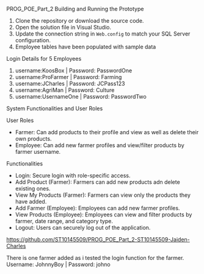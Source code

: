PROG_POE_Part_2
Building and Running the Prototype

1. Clone the repository or download the source code.
2. Open the solution file in Visual Studio.
3. Update the connection string in `Web.config` to match your SQL Server configuration.
4. Employee tables have been populated with sample data

Login Details for 5 Employees
1. username:KoosBox       |    Password: PasswordOne
2. username:ProFarmer     |    Password: Farming
3. username:JCharles      |    Password: JCPass123
4. username:AgriMan       |    Password: Culture
5. username:UsernameOne   |    Password: PasswordTwo

System Functionalities and User Roles

User Roles
- Farmer: Can add products to their profile and view as well as delete their own products.
- Employee: Can add new farmer profiles and view/filter products by farmer username.

Functionalities
- Login: Secure login with role-specific access.
- Add Product (Farmer): Farmers can add new products adn delete existing ones.
- View My Products (Farmer): Farmers can view only the products they have added.
- Add Farmer (Employee): Employees can add new farmer profiles.
- View Products (Employee): Employees can view and filter products by farmer, date range, and category type.
- Logout: Users can securely log out of the application.

https://github.com/ST10145509/PROG_POE_Part_2-ST10145509-Jaiden-Charles

There is one farmer added as i tested the login function for the farmer.
Username: JohnnyBoy  |    Password: johno
